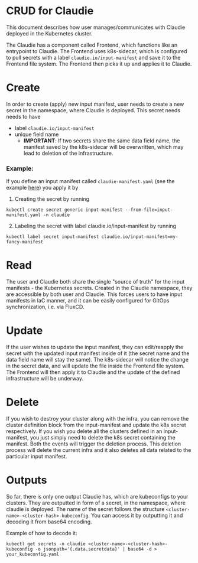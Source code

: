 # CRUD for Claudie

This document describes how user manages/communicates with Claudie deployed in the Kubernetes cluster.

The Claudie has a component called Frontend, which functions like an entrypoint to Claudie. The Frontend uses k8s-sidecar, which is configured to pull secrets with a label `claudie.io/input-manifest` and save it to the Frontend file system. The Frontend then picks it up and applies it to Claudie.
# Create

In order to create (apply) new input manifest, user needs to create a new secret in the namespace, where Claudie is deployed. This secret needs needs to have
- label `claudie.io/input-manifest`
- unique field name
  - **IMPORTANT**: If two secrets share the same data field name, the manifest saved by the k8s-sidecar will be overwritten, which may lead to deletion of the infrastructure.

### Example:

If you define an input manifest called `claudie-manifest.yaml` (see the example [here](../input-manifest/example.yaml)) you apply it by

1. Creating the secret by running
```
kubectl create secret generic input-manifest --from-file=input-manifest.yaml -n claudie
```

2. Labeling the secret with label claudie.io/input-manifest by running

```
kubectl label secret input-manifest claudie.io/input-manifest=my-fancy-manifest
```
# Read

The user and Claudie both share the single "source of truth" for the input manifests - the Kubernetes secrets. Created in the Claudie namespace, they are accessible by both user and Claudie. This forces users to have input manifests in IaC manner, and it can be easily configured for GitOps synchronization, i.e. via FluxCD.

# Update

If the user wishes to update the input manifest, they can edit/reapply the secret with the updated input manifest inside of it (the secret name and the data field name will stay the same). The k8s-sidecar will notice the change in the secret data, and will update the file inside the Frontend file system. The Frontend will then apply it to Claudie and the update of the defined infrastructure will be underway.

# Delete

If you wish to destroy your cluster along with the infra, you can remove the cluster definition block from the input-manifest and update the k8s secret respectively. If you wish you delete all the clusters defined in an input-manifest, you just simply need to delete the k8s secret containing the manifest. Both the events will trigger the deletion process. This deletion process will delete the current infra and it also deletes all data related to the particular input manifest.

# Outputs

So far, there is only one output Claudie has, which are kubeconfigs to your clusters. They are outputted in form of a secret, in the namespace, where claudie is deployed. The name of the secret follows the structure `<cluster-name>-<cluster-hash>-kubeconfig`. You can access it by outputting it and decoding it from base64 encoding. 

Example of how to decode it:

`kubectl get secrets -n claudie <cluster-name>-<cluster-hash>-kubeconfig -o jsonpath='{.data.secretdata}' | base64 -d > your_kubeconfig.yaml`
